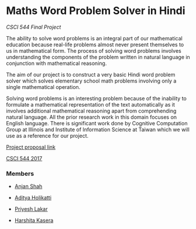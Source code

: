 # Maths Word Problem Solver in Hindi 

_CSCI 544 Final Project_

The ability to solve word problems is an integral part of our mathematical education because real-life problems almost never present themselves to us in mathematical form. The process of solving word problems involves understanding the components of the problem written in natural language in conjunction with mathematical reasoning.

The aim of our project is to construct a very basic Hindi word problem solver which solves elementary school math problems involving only a single mathematical operation.

Solving word problems is an interesting problem because of the inability to formulate a mathematical representation of the text automatically as it involves additional mathematical reasoning apart from comprehending natural language.
All the prior research work in this domain focuses on English language. There is significant work done by Cognitive Computation Group at Illinois and Institute of Information Science at Taiwan which we will use as a reference for our project.

[Project proposal link](https://github.com/hkasera/CSCI544-Project/blob/dev/Project%20Proposal.pdf)

[CSCI 544 2017](http://ron.artstein.org/csci544-2017/research-project.html)


### Members
* [Anjan Shah](https://github.com/anjanshah)

* [Aditya Holikatti](https://github.com/AdityaHolikatti)

* [Priyesh Lakar](https://github.com/PriyeshLakar)

* [Harshita Kasera](https://github.com/hkasera)



